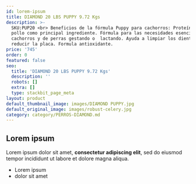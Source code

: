 ```yaml
---
id: lorem-ipsum
title: DIAMOND 20 LBS PUPPY 9.72 Kgs
description: >-
  SKU:PUP20 <br> Beneficios de la fórmula Puppy para cachorros: Proteína de
  pollo como principal ingrediente. Fórmula para las necesidades esenciales de
  cachorros y de perras gestando o  lactando. Ayuda a limpiar los dientes y
  reducir la placa. Formula antioxidante.
price: '745'
order: 0
featured: false
seo:
  title: 'DIAMOND 20 LBS PUPPY 9.72 Kgs'
  description: ''
  robots: []
  extra: []
  type: stackbit_page_meta
layout: product
default_thumbnail_image: images/DIAMOND PUPPY.jpg
default_original_image: images/robust-celery.jpg
category: category/PERROS-DIAMOND.md
---
```

## Lorem ipsum

Lorem ipsum dolor sit amet, **consectetur adipiscing elit**, sed do eiusmod tempor incididunt ut labore et dolore magna aliqua.

- Lorem ipsum
- dolor sit amet